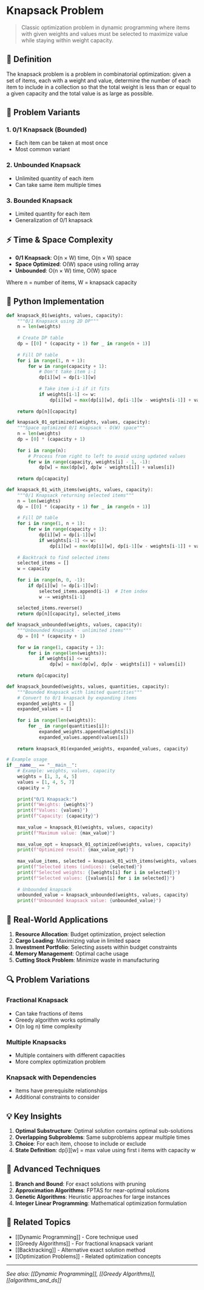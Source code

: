 # Knapsack Problem

> Classic optimization problem in dynamic programming where items with given weights and values must be selected to maximize value while staying within weight capacity.

## 📖 Definition

The knapsack problem is a problem in combinatorial optimization: given a set of items, each with a weight and value, determine the number of each item to include in a collection so that the total weight is less than or equal to a given capacity and the total value is as large as possible.

## 🎯 Problem Variants

### 1. 0/1 Knapsack (Bounded)
- Each item can be taken at most once
- Most common variant

### 2. Unbounded Knapsack
- Unlimited quantity of each item
- Can take same item multiple times

### 3. Bounded Knapsack
- Limited quantity for each item
- Generalization of 0/1 knapsack

## ⚡ Time & Space Complexity

- **0/1 Knapsack**: O(n × W) time, O(n × W) space
- **Space Optimized**: O(W) space using rolling array
- **Unbounded**: O(n × W) time, O(W) space

Where n = number of items, W = knapsack capacity

## 🐍 Python Implementation

```python
def knapsack_01(weights, values, capacity):
    """0/1 Knapsack using 2D DP"""
    n = len(weights)
    
    # Create DP table
    dp = [[0] * (capacity + 1) for _ in range(n + 1)]
    
    # Fill DP table
    for i in range(1, n + 1):
        for w in range(capacity + 1):
            # Don't take item i-1
            dp[i][w] = dp[i-1][w]
            
            # Take item i-1 if it fits
            if weights[i-1] <= w:
                dp[i][w] = max(dp[i][w], dp[i-1][w - weights[i-1]] + values[i-1])
    
    return dp[n][capacity]

def knapsack_01_optimized(weights, values, capacity):
    """Space optimized 0/1 Knapsack - O(W) space"""
    n = len(weights)
    dp = [0] * (capacity + 1)
    
    for i in range(n):
        # Process from right to left to avoid using updated values
        for w in range(capacity, weights[i] - 1, -1):
            dp[w] = max(dp[w], dp[w - weights[i]] + values[i])
    
    return dp[capacity]

def knapsack_01_with_items(weights, values, capacity):
    """0/1 Knapsack returning selected items"""
    n = len(weights)
    dp = [[0] * (capacity + 1) for _ in range(n + 1)]
    
    # Fill DP table
    for i in range(1, n + 1):
        for w in range(capacity + 1):
            dp[i][w] = dp[i-1][w]
            if weights[i-1] <= w:
                dp[i][w] = max(dp[i][w], dp[i-1][w - weights[i-1]] + values[i-1])
    
    # Backtrack to find selected items
    selected_items = []
    w = capacity
    
    for i in range(n, 0, -1):
        if dp[i][w] != dp[i-1][w]:
            selected_items.append(i-1)  # Item index
            w -= weights[i-1]
    
    selected_items.reverse()
    return dp[n][capacity], selected_items

def knapsack_unbounded(weights, values, capacity):
    """Unbounded Knapsack - unlimited items"""
    dp = [0] * (capacity + 1)
    
    for w in range(1, capacity + 1):
        for i in range(len(weights)):
            if weights[i] <= w:
                dp[w] = max(dp[w], dp[w - weights[i]] + values[i])
    
    return dp[capacity]

def knapsack_bounded(weights, values, quantities, capacity):
    """Bounded Knapsack with limited quantities"""
    # Convert to 0/1 knapsack by expanding items
    expanded_weights = []
    expanded_values = []
    
    for i in range(len(weights)):
        for _ in range(quantities[i]):
            expanded_weights.append(weights[i])
            expanded_values.append(values[i])
    
    return knapsack_01(expanded_weights, expanded_values, capacity)

# Example usage
if __name__ == "__main__":
    # Example: weights, values, capacity
    weights = [1, 3, 4, 5]
    values = [1, 4, 5, 7]
    capacity = 7
    
    print("0/1 Knapsack:")
    print(f"Weights: {weights}")
    print(f"Values: {values}")
    print(f"Capacity: {capacity}")
    
    max_value = knapsack_01(weights, values, capacity)
    print(f"Maximum value: {max_value}")
    
    max_value_opt = knapsack_01_optimized(weights, values, capacity)
    print(f"Optimized result: {max_value_opt}")
    
    max_value_items, selected = knapsack_01_with_items(weights, values, capacity)
    print(f"Selected items (indices): {selected}")
    print(f"Selected weights: {[weights[i] for i in selected]}")
    print(f"Selected values: {[values[i] for i in selected]}")
    
    # Unbounded knapsack
    unbounded_value = knapsack_unbounded(weights, values, capacity)
    print(f"Unbounded knapsack value: {unbounded_value}")
```

## 🎯 Real-World Applications

1. **Resource Allocation**: Budget optimization, project selection
2. **Cargo Loading**: Maximizing value in limited space
3. **Investment Portfolio**: Selecting assets within budget constraints
4. **Memory Management**: Optimal cache usage
5. **Cutting Stock Problem**: Minimize waste in manufacturing

## 🔍 Problem Variations

### Fractional Knapsack
- Can take fractions of items
- Greedy algorithm works optimally
- O(n log n) time complexity

### Multiple Knapsacks
- Multiple containers with different capacities
- More complex optimization problem

### Knapsack with Dependencies
- Items have prerequisite relationships
- Additional constraints to consider

## 💡 Key Insights

1. **Optimal Substructure**: Optimal solution contains optimal sub-solutions
2. **Overlapping Subproblems**: Same subproblems appear multiple times
3. **Choice**: For each item, choose to include or exclude
4. **State Definition**: dp[i][w] = max value using first i items with capacity w

## 🔧 Advanced Techniques

1. **Branch and Bound**: For exact solutions with pruning
2. **Approximation Algorithms**: FPTAS for near-optimal solutions
3. **Genetic Algorithms**: Heuristic approaches for large instances
4. **Integer Linear Programming**: Mathematical optimization formulation

## 🔗 Related Topics

- [[Dynamic Programming]] - Core technique used
- [[Greedy Algorithms]] - For fractional knapsack variant
- [[Backtracking]] - Alternative exact solution method
- [[Optimization Problems]] - Related optimization concepts

---

*See also: [[Dynamic Programming]], [[Greedy Algorithms]], [[algorithms_and_ds]]*